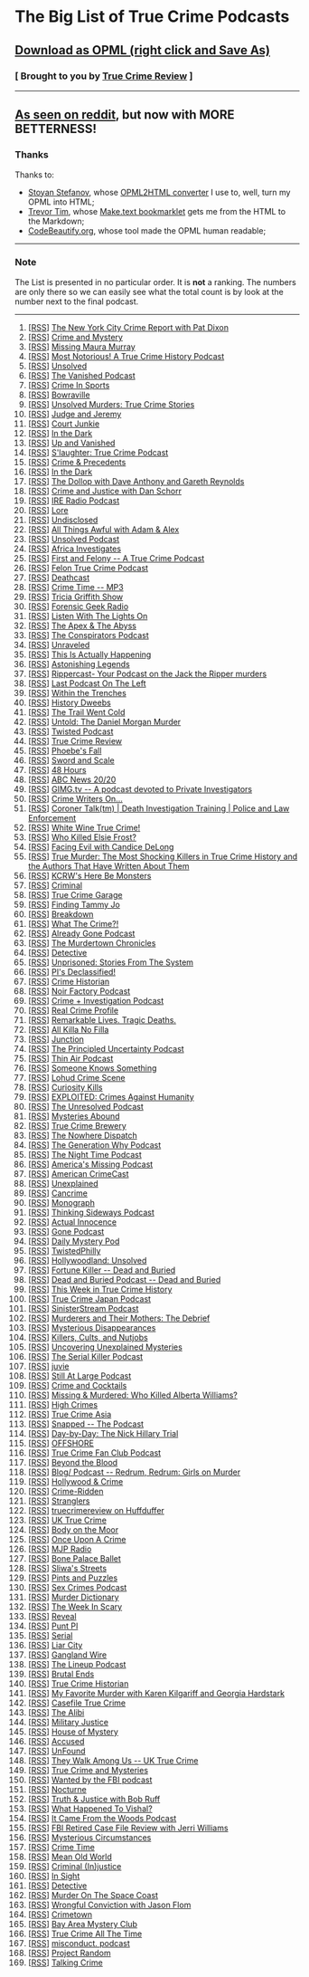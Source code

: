 # The Big List of True Crime Podcasts

## [Download as OPML (right click and Save As)](https://raw.githubusercontent.com/truecrimereview/truecrimepodcasts/master/true_crime_podcasts.opml)

### [ Brought to you by [True Crime Review](http://truecrimereview.net/subscribe) ]

---

## [As seen on reddit](https://www.reddit.com/r/podcasts/comments/53v2hp/the_big_list_of_true_crime_podcasts/), but now with MORE BETTERNESS!

### Thanks

Thanks to:

- [Stoyan Stefanov](http://www.phpied.com/bio/), whose [OPML2HTML converter](http://www.phpied.com/files/opml2html/opml2html.html) I use to, well,
turn my OPML into HTML;
- [Trevor Tim](http://trevorjim.com/), whose [Make.text 
bookmarklet](http://trevorjim.com/projects/make.text/) gets me from the HTML to the Markdown;
- [CodeBeautify.org](http://codebeautify.org/opmlviewer), whose tool made the OPML human readable;

---

### Note

The List is presented in no particular order. It is **not** a ranking. The numbers are only there so we can easily see what the total count is by look at the number next to the final podcast.

---

1.  \[[RSS][3]\] [The New York City Crime Report with Pat Dixon][4]
1.  \[[RSS][5]\] [Crime and Mystery][6]
1.  \[[RSS][7]\] [Missing Maura Murray][8]
1.  \[[RSS][9]\] [Most Notorious! A True Crime History Podcast][10]
1.  \[[RSS][11]\] [Unsolved][12]
1.  \[[RSS][13]\] [The Vanished Podcast][14]
1.  \[[RSS][15]\] [Crime In Sports][16]
1.  \[[RSS][17]\] [Bowraville][18]
1.  \[[RSS][19]\] [Unsolved Murders: True Crime Stories][20]
1.  \[[RSS][21]\] [Judge and Jeremy][22]
1.  \[[RSS][23]\] [Court Junkie][24]
1.  \[[RSS][25]\] [In the Dark][26]
1.  \[[RSS][27]\] [Up and Vanished][28]
1.  \[[RSS][29]\] [S'laughter: True Crime Podcast][30]
1.  \[[RSS][31]\] [Crime & Precedents][32]
1.  \[[RSS][33]\] [In the Dark][26]
1.  \[[RSS][34]\] [The Dollop with Dave Anthony and Gareth Reynolds][35]
1.  \[[RSS][36]\] [Crime and Justice with Dan Schorr][37]
1.  \[[RSS][38]\] [IRE Radio Podcast][39]
1.  \[[RSS][40]\] [Lore][41]
1.  \[[RSS][42]\] [Undisclosed][43]
1.  \[[RSS][44]\] [All Things Awful with Adam & Alex][45]
1.  \[[RSS][46]\] [Unsolved Podcast][47]
1.  \[[RSS][48]\] [Africa Investigates][49]
1.  \[[RSS][50]\] [First and Felony -- A True Crime Podcast][51]
1.  \[[RSS][52]\] [Felon True Crime Podcast][53]
1.  \[[RSS][54]\] [Deathcast][55]
1.  \[[RSS][56]\] [Crime Time -- MP3][57]
1.  \[[RSS][58]\] [Tricia Griffith Show][59]
1.  \[[RSS][60]\] [Forensic Geek Radio][61]
1.  \[[RSS][62]\] [Listen With The Lights On][63]
1.  \[[RSS][64]\] [The Apex & The Abyss][65]
1.  \[[RSS][66]\] [The Conspirators Podcast][67]
1.  \[[RSS][68]\] [Unraveled][69]
1.  \[[RSS][70]\] [This Is Actually Happening][71]
1.  \[[RSS][72]\] [Astonishing Legends][73]
1.  \[[RSS][74]\] [Rippercast- Your Podcast on the Jack the Ripper murders][75]
1.  \[[RSS][76]\] [Last Podcast On The Left][77]
1.  \[[RSS][78]\] [Within the Trenches][79]
1.  \[[RSS][80]\] [History Dweebs][81]
1.  \[[RSS][82]\] [The Trail Went Cold][83]
1.  \[[RSS][84]\] [Untold: The Daniel Morgan Murder][85]
1.  \[[RSS][86]\] [Twisted Podcast][87]
1.  \[[RSS][88]\] [True Crime Review][2]
1.  \[[RSS][89]\] [Phoebe's Fall][90]
1.  \[[RSS][91]\] [Sword and Scale][92]
1.  \[[RSS][93]\] [48 Hours][94]
1.  \[[RSS][95]\] [ABC News 20/20][96]
1.  \[[RSS][97]\] [GIMG.tv -- A podcast devoted to Private Investigators][98]
1.  \[[RSS][99]\] [Crime Writers On...][100]
1.  \[[RSS][101]\] [Coroner Talk(tm) | Death Investigation Training | Police and Law Enforcement][102]
1.  \[[RSS][103]\] [White Wine True Crime!][104]
1.  \[[RSS][105]\] [Who Killed Elsie Frost?][106]
1.  \[[RSS][107]\] [Facing Evil with Candice DeLong][108]
1.  \[[RSS][109]\] [True Murder: The Most Shocking Killers in True Crime History and the Authors That Have Written About Them][110]
1.  \[[RSS][111]\] [KCRW's Here Be Monsters][112]
1.  \[[RSS][113]\] [Criminal][114]
1.  \[[RSS][115]\] [True Crime Garage][116]
1.  \[[RSS][117]\] [Finding Tammy Jo][118]
1.  \[[RSS][119]\] [Breakdown][120]
1.  \[[RSS][121]\] [What The Crime?!][122]
1.  \[[RSS][123]\] [Already Gone Podcast][124]
1.  \[[RSS][125]\] [The Murdertown Chronicles][126]
1.  \[[RSS][127]\] [Detective][108]
1.  \[[RSS][128]\] [Unprisoned: Stories From The System][129]
1.  \[[RSS][130]\] [PI's Declassified!][131]
1.  \[[RSS][132]\] [Crime Historian][133]
1.  \[[RSS][134]\] [Noir Factory Podcast][135]
1.  \[[RSS][136]\] [Crime + Investigation Podcast][137]
1.  \[[RSS][138]\] [Real Crime Profile][139]
1.  \[[RSS][140]\] [Remarkable Lives. Tragic Deaths.][20]
1.  \[[RSS][141]\] [All Killa No Filla][142]
1.  \[[RSS][143]\] [Junction][144]
1.  \[[RSS][145]\] [The Principled Uncertainty Podcast][146]
1.  \[[RSS][147]\] [Thin Air Podcast][148]
1.  \[[RSS][149]\] [Someone Knows Something][150]
1.  \[[RSS][151]\] [Lohud Crime Scene][152]
1.  \[[RSS][153]\] [Curiosity Kills][154]
1.  \[[RSS][155]\] [EXPLOITED: Crimes Against Humanity][156]
1.  \[[RSS][157]\] [The Unresolved Podcast][158]
1.  \[[RSS][159]\] [Mysteries Abound][160]
1.  \[[RSS][161]\] [True Crime Brewery][162]
1.  \[[RSS][163]\] [The Nowhere Dispatch][164]
1.  \[[RSS][165]\] [The Generation Why Podcast][166]
1.  \[[RSS][167]\] [The Night Time Podcast][168]
1.  \[[RSS][169]\] [America's Missing Podcast][170]
1.  \[[RSS][171]\] [American CrimeCast][172]
1.  \[[RSS][173]\] [Unexplained][174]
1.  \[[RSS][175]\] [Cancrime][176]
1.  \[[RSS][177]\] [Monograph][178]
1.  \[[RSS][179]\] [Thinking Sideways Podcast][180]
1.  \[[RSS][181]\] [Actual Innocence][182]
1.  \[[RSS][183]\] [Gone Podcast][184]
1.  \[[RSS][185]\] [Daily Mystery Pod][186]
1.  \[[RSS][187]\] [TwistedPhilly][188]
1.  \[[RSS][189]\] [Hollywoodland: Unsolved][190]
1.  \[[RSS][191]\] [Fortune Killer -- Dead and Buried][192]
1.  \[[RSS][193]\] [Dead and Buried Podcast -- Dead and Buried][194]
1.  \[[RSS][195]\] [This Week in True Crime History][196]
1.  \[[RSS][197]\] [True Crime Japan Podcast][198]
1.  \[[RSS][199]\] [SinisterStream Podcast][200]
1.  \[[RSS][201]\] [Murderers and Their Mothers: The Debrief][202]
1.  \[[RSS][203]\] [Mysterious Disappearances][204]
1.  \[[RSS][205]\] [Killers, Cults, and Nutjobs][206]
1.  \[[RSS][207]\] [Uncovering Unexplained Mysteries][208]
1.  \[[RSS][209]\] [The Serial Killer Podcast][210]
1.  \[[RSS][211]\] [juvie][212]
1.  \[[RSS][213]\] [Still At Large Podcast][214]
1.  \[[RSS][215]\] [Crime and Cocktails][216]
1.  \[[RSS][217]\] [Missing & Murdered: Who Killed Alberta Williams?][150]
1.  \[[RSS][218]\] [High Crimes][219]
1.  \[[RSS][220]\] [True Crime Asia][221]
1.  \[[RSS][222]\] [Snapped -- The Podcast][223]
1.  \[[RSS][224]\] [Day-by-Day: The Nick Hillary Trial][225]
1.  \[[RSS][226]\] [OFFSHORE][227]
1.  \[[RSS][228]\] [True Crime Fan Club Podcast][229]
1.  \[[RSS][230]\] [Beyond the Blood][231]
1.  \[[RSS][232]\] [Blog/ Podcast -- Redrum, Redrum: Girls on Murder][233]
1.  \[[RSS][234]\] [Hollywood & Crime][235]
1.  \[[RSS][236]\] [Crime-Ridden][237]
1.  \[[RSS][238]\] [Stranglers][239]
1.  \[[RSS][240]\] [truecrimereview on Huffduffer][241]
1.  \[[RSS][244]\] [UK True Crime][245]
1.  \[[RSS][246]\] [Body on the Moor][247]
1.  \[[RSS][248]\] [Once Upon A Crime][249]
1.  \[[RSS][250]\] [MJP Radio][251]
1.  \[[RSS][252]\] [Bone Palace Ballet][253]
1.  \[[RSS][254]\] [Sliwa's Streets][255]
1.  \[[RSS][256]\] [Pints and Puzzles][257]
1.  \[[RSS][258]\] [Sex Crimes Podcast][259]
1.  \[[RSS][260]\] [Murder Dictionary][261]
1.  \[[RSS][262]\] [The Week In Scary][263]
1.  \[[RSS][264]\] [Reveal][265]
1.  \[[RSS][266]\] [Punt PI][267]
1.  \[[RSS][268]\] [Serial][269]
1.  \[[RSS][270]\] [Liar City][271]
1.  \[[RSS][272]\] [Gangland Wire][273]
1.  \[[RSS][274]\] [The Lineup Podcast][275]
1.  \[[RSS][276]\] [Brutal Ends][277]
1.  \[[RSS][278]\] [True Crime Historian][279]
1.  \[[RSS][280]\] [My Favorite Murder with Karen Kilgariff and Georgia Hardstark][281]
1.  \[[RSS][282]\] [Casefile True Crime][283]
1.  \[[RSS][284]\] [The Alibi][285]
1.  \[[RSS][286]\] [Military Justice][287]
1.  \[[RSS][288]\] [House of Mystery][289]
1.  \[[RSS][290]\] [Accused][291]
1.  \[[RSS][292]\] [UnFound][293]
1.  \[[RSS][294]\] [They Walk Among Us -- UK True Crime][295]
1.  \[[RSS][296]\] [True Crime and Mysteries][297]
1.  \[[RSS][298]\] [Wanted by the FBI podcast][299]
1.  \[[RSS][300]\] [Nocturne][301]
1.  \[[RSS][302]\] [Truth & Justice with Bob Ruff][303]
1.  \[[RSS][304]\] [What Happened To Vishal?][305]
1.  \[[RSS][306]\] [It Came From the Woods Podcast][307]
1.  \[[RSS][308]\] [FBI Retired Case File Review with Jerri Williams][309]
1.  \[[RSS][310]\] [Mysterious Circumstances][311]
1.  \[[RSS][312]\] [Crime Time][313]
1.  \[[RSS][314]\] [Mean Old World][315]
1.  \[[RSS][316]\] [Criminal (In)justice][317]
1.  \[[RSS][318]\] [In Sight][319]
1.  \[[RSS][320]\] [Detective][108]
1.  \[[RSS][321]\] [Murder On The Space Coast][322]
1.  \[[RSS][323]\] [Wrongful Conviction with Jason Flom][324]
1.  \[[RSS][325]\] [Crimetown][326]
1.  \[[RSS][327]\] [Bay Area Mystery Club][328]
1.  \[[RSS][329]\] [True Crime All The Time][330]
1.  \[[RSS][331]\] [misconduct. podcast][332]
1.  \[[RSS][333]\] [Project Random][334]
1.  \[[RSS][335]\] [Talking Crime][336]
    
    



[0]: file:///C:/Users/jross/Downloads/Untitled%20Document.md.html
[1]: http://feeds.feedburner.com/TheLastPodcastOnTheLeft
[2]: http://soundcloud.com/lastpodcastontheleft
[3]: http://feeds.podtrac.com/BsmnaLUsrvIG
[4]: https://art19.com/shows/sword-and-scale
[5]: http://feeds.feedburner.com/crimewritersonserial
[6]: https://art19.com/shows/crime-writers-on
[7]: http://whitewinetruecrime.com/feed/podcast/
[8]: http://whitewinetruecrime.com/
[9]: http://www.bbc.co.uk/programmes/p02vn2mt/episodes/downloads.rss
[10]: http://www.bbc.co.uk/programmes/p02vn2mt
[11]: http://feeds.feedburner.com/WhatTheCrime
[12]: http://www.crimefeed.com/
[13]: http://rss.art19.com/real-crime-profile
[14]: https://art19.com/shows/real-crime-profile
[15]: http://feeds.soundcloud.com/users/soundcloud:users:242596778/sounds.rss
[16]: http://www.parcast.com/
[17]: http://feeds.soundcloud.com/users/soundcloud:users:247644481/sounds.rss
[18]: http://oxygen.com/snapped
[19]: http://www.northcountrypublicradio.org/hillarytrialRSSPodcast.php
[20]: http://www.northcountrypublicradio.org/
[21]: http://feeds.civilbeat.org/civilbeatoffshore
[22]: http://offshorepodcast.com/
[23]: https://truecrimefanclub.com/feed/podcast/
[24]: https://truecrimefanclub.com/
[25]: http://beyondblood.podbean.com/feed/
[26]: http://beyondblood.podbean.com/
[27]: http://www.casebook.org/podcast/rss.xml
[28]: http://www.casebook.org/podcast
[29]: http://feeds.feedburner.com/Gimgnetwork
[30]: http://gimg.tv/
[31]: http://coronertalk.com/feed/podcast
[32]: http://coronertalk.com/
[33]: http://feeds.feedburner.com/BreakdownPodcast
[34]: http://ajcbreakdown.com/
[35]: http://netstorage.discovery.com/id/podcasts/2015/DetectivePodcast.xml
[36]: http://www.investigationdiscovery.com/
[37]: http://thedollop.libsyn.com/rss
[38]: https://www.facebook.com/thedollop
[39]: http://crimeandinvestigation.podbean.com/feed/
[40]: http://crimeandinvestigation.podbean.com/
[41]: http://thisweekintruecrime.libsyn.com/rss
[42]: http://www.facebook.com/groups/thisweekintruecrime
[43]: http://feeds.soundcloud.com/users/soundcloud:users:221945739/sounds.rss
[44]: http://www.southerndojo.com/truecrimejapan
[45]: http://feeds.feedburner.com/ire-nicar
[46]: http://www.ire.org/
[47]: http://lorepodcast.libsyn.com/rss
[48]: http://www.lorepodcast.com/
[49]: https://www.fbi.gov/news/podcasts/wanted/archive/itunes.xml
[50]: https://www.fbi.gov/feeds/wanted-by-the-fbi-podcast
[51]: https://audioboom.com/channels/3709182.rss
[52]: https://audioboom.com/channel/undisclosed
[53]: http://www.nocturnepodcast.org/feed/podcast/
[54]: http://www.nocturnepodcast.org/
[55]: https://audioboom.com/channels/4384694.rss
[56]: https://audioboom.com/channel/the-serial-dynasty
[57]: http://lbc.audioagain.com/podcast.php?channel=vishal
[58]: http://www.lbc.co.uk/vishal
[59]: http://jerriwilliams.com/feed/podcast/
[60]: http://jerriwilliams.com/
[61]: http://thelip.tv/feed/httpthelip-tvcrime-timeaudio2/
[62]: http://thelip.tv/show/crime-time/
[63]: http://www.spreaker.com/user/7039907/episodes/feed
[64]: http://www.spreaker.com/user/triciag
[65]: http://www.buzzsprout.com/60143.rss
[66]: http://mysteriouscircumstances.buzzsprout.com/
[67]: http://forensicgeekradio.libsyn.com/rss
[68]: http://www.forensicgeek.science/
[69]: http://feeds.podtrac.com/n9rCoi_mvT2f
[70]: http://wamcpodcasts.org/
[71]: http://www.blogtalkradio.com/crimetimeradio/podcast
[72]: http://www.blogtalkradio.com/crimetimeradio
[73]: https://audioboom.com/channels/4746893.rss
[74]: https://audioboom.com/channel/apexandabyss
[75]: http://allthingsawful.libsyn.com/rss
[76]: http://allthingsawful.libsyn.com/podcast
[77]: http://www.blogtalkradio.com/kimnkjel/podcast
[78]: http://www.blogtalkradio.com/kimnkjel
[79]: http://www.theconspiratorspodcast.com/feed/podcast/
[80]: http://www.theconspiratorspodcast.com/
[81]: http://www.meanoldworld.com/meanoldworldeps?format=RSS
[82]: http://www.meanoldworld.com/meanoldworldeps/
[83]: http://unsolvedpodcast.libsyn.com/rss
[84]: http://www.unsolvedpodcast.com/
[85]: http://feeds.misfitrad.io/happening
[86]: http://misfitrad.io/happening
[87]: http://www.unraveledpod.com/feed/podcast/
[88]: http://www.unraveledpod.com/
[89]: http://www.spreaker.com/user/9260385/episodes/feed
[90]: https://www.spreaker.com/user/talkingcrime
[91]: http://iono.fm/rss/chan/2553
[92]: http://iono.fm/channel/2553
[93]: https://audioboom.com/channels/4842113.rss
[94]: https://audioboom.com/channel/missing-maura-murray
[95]: http://feeds.feedburner.com/ffpod/seGU
[96]: https://ffpod.net/
[97]: https://audioboom.com/channels/4322549.rss
[98]: https://audioboom.com/channel/astonishing-legends
[99]: http://www.thejabberlog.com/category/within-the-trenches/feed/
[100]: http://www.thejabberlog.com/category/within-the-trenches/
[101]: https://audioboom.com/channels/4749136.rss
[102]: https://audioboom.com/channel/most-notorious
[103]: https://audioboom.com/channels/4655198.rss
[104]: https://audioboom.com/channel/unsolved
[105]: https://api.radio.com/v2/podcast/rss/1222?format=MP3_128K
[106]: http://radio.com/audio
[107]: http://thevanishedpodcast.libsyn.com/rss
[108]: http://thevanishedpodcast.com/
[109]: https://audioboom.com/channels/4662186.rss
[110]: https://audioboom.com/channel/crime-in-sports
[111]: http://timtscott.libsyn.com/rss
[112]: http://timtscott.libsyn.com/podcast
[113]: http://abcnews.go.com/xmldata/xmlpodcast?id=30146791
[114]: http://www.abcnewspodcasts.com/
[115]: https://www.whooshkaa.com/rss/podcast/id/1117
[116]: https://www.whooshkaa.com/shows/bowraville
[117]: https://audioboom.com/channels/4835137.rss
[118]: https://audioboom.com/channel/felontruecrime
[119]: http://feeds.soundcloud.com/users/soundcloud:users:224506341/sounds.rss
[120]: http://feeds.feedburner.com/deathcastpodcast
[121]: https://audioboom.com/channel/deathcast
[122]: http://feeds.revealradio.org/revealpodcast
[123]: http://www.revealnews.org/
[124]: http://www.bbc.co.uk/programmes/b00krfns/episodes/downloads.rss
[125]: http://www.bbc.co.uk/programmes/b00krfns
[126]: http://truecrimegarage.podbean.com/feed/
[127]: http://truecrimegarage.podbean.com/
[128]: http://feeds.soundcloud.com/users/soundcloud:users:217526025/sounds.rss
[129]: http://www.findingtammyjo.com/
[130]: http://trailwentcold.com/feed/podcast/
[131]: http://trailwentcold.com/
[132]: http://feeds.serialpodcast.org/serialpodcast
[133]: https://serialpodcast.org/
[134]: http://liarcity.libsyn.com/rss
[135]: http://www.liarcity.com/
[136]: http://ganglandwire.com/feed/podcast/
[137]: http://ganglandwire.com/
[138]: http://alreadygonepodcast.libsyn.com/rss
[139]: https://audioboom.com/channel/already-gone-podcast
[140]: http://www.the-line-up.com/feed/podcast/
[141]: http://www.the-line-up.com/
[142]: http://feeds.soundcloud.com/users/soundcloud:users:190761422/sounds.rss
[143]: http://www.brutalends.com/
[144]: https://audioboom.com/channels/4639802.rss
[145]: https://audioboom.com/channel/true-crime-historian
[146]: http://rss.acast.com/untoldmurder
[147]: http://www.untoldmurder.com/
[148]: http://feeds.feedburner.com/murdertown
[149]: http://remaking.murdertown.us/
[150]: http://twistedpodcast.libsyn.com/rss
[151]: http://twistedpodcast.com/
[152]: http://feeds.soundcloud.com/users/soundcloud:users:252018984/sounds.rss
[153]: http://crimehistorian.com/
[154]: http://www.blogtalkradio.com/dan-zupansky1/podcast
[155]: http://www.blogtalkradio.com/dan-zupansky1
[156]: http://feeds.feedburner.com/herebemonsterspodcast/
[157]: http://www.kcrw.com/news-culture/shows/here-be-monsters
[158]: http://feeds.feedburner.com/CriminalShow
[159]: http://thisiscriminal.com/
[160]: http://www.redrumredrumgirlsonmurder.com/blog-pocast/?format=rss
[161]: http://www.redrumredrumgirlsonmurder.com/blog-pocast/
[162]: http://feeds.soundcloud.com/users/soundcloud:users:251708402/sounds.rss
[163]: https://www.voiceamerica.com/rss/itunes/1748
[164]: https://www.voiceamerica.com/show/1748/pis-declassified
[165]: http://allkillanofilla.podomatic.com/rss2.xml
[166]: http://allkillanofilla.podomatic.com/
[167]: http://rss.art19.com/my-favorite-murder-with-karen-kilgariff-and-georgia-hardstark
[168]: http://www.feralaudio.com/show/my-favorite-murder/
[169]: http://feeds.soundcloud.com/users/soundcloud:users:195872493/sounds.rss
[170]: http://www.thinairpodcast.com/
[171]: http://www.cbc.ca/podcasting/includes/sks.xml
[172]: http://www.cbc.ca/podcasting
[173]: http://feeds.soundcloud.com/users/soundcloud:users:210839865/sounds.rss
[174]: http://soundcloud.com/lohud-crime-scene
[175]: http://curiositykillspodcast.com/category/true-crime/feed/
[176]: https://curiositykillspodcast.com/
[177]: http://www.voiceamerica.com/rss/itunes/2560
[178]: https://www.voiceamerica.com/show/2560/exploited-crimes-against-humanity
[179]: http://feeds.soundcloud.com/users/soundcloud:users:179182212/sounds.rss
[180]: http://theunresolvedpodcast.com/
[181]: http://tiegrabber.com/index.php/feed/podcast/
[182]: http://www.tiegrabber.com/truecrimebrewery/
[183]: http://casefile.libsyn.com/rss
[184]: http://www.casefilepodcast.com/
[185]: https://www.whooshkaa.com/rss/podcast/id/1250
[186]: http://www.theage.com.au/interactive/2016/phoebesfall/
[187]: http://feeds.soundcloud.com/users/soundcloud:users:215204471/sounds.rss
[188]: http://nowhere-dispatch.com/
[189]: http://americasmissingpodcast.libsyn.com/rss
[190]: http://americasmissingpodcast.libsyn.com/podcast
[191]: https://audioboom.com/channels/4832195.rss
[192]: https://audioboom.com/channel/american-crimecast
[193]: http://www.bbc.co.uk/programmes/p03wy14r/episodes/downloads.rss
[194]: http://www.bbc.co.uk/programmes/p03wy14r
[195]: http://feeds.soundcloud.com/users/soundcloud:users:225547925/sounds.rss
[196]: http://www.sinisterstream.com/
[197]: http://rss.acast.com/murderersandtheirmothers
[198]: http://www.cbsreality.co.uk/
[199]: http://feeds.feedburner.com/MysteriousDisappearances
[200]: http://lancasterpodcaststudio.com/
[201]: http://www.podcastgarden.com/podcast/podcast-rss.php?id=9371
[202]: http://www.podcastgarden.com/podcast/killers
[203]: http://feeds.soundcloud.com/users/soundcloud:users:233937588/sounds.rss
[204]: http://soundcloud.com/josh-cannon-361965896
[205]: http://theserialkillerpodcast.libsyn.com/rss
[206]: http://theserialkillerpodcast.libsyn.com/podcast
[207]: http://juviepodcast.com/feed/podcast/
[208]: http://juviepodcast.com/
[209]: http://feeds.soundcloud.com/users/soundcloud:users:220858927/sounds.rss
[210]: http://soundcloud.com/still-at-large-podcast
[211]: http://crimeandcocktails.com/feed/podcast/crime-and-cocktails
[212]: http://crimeandcocktails.com/
[213]: http://unresolvedmysteries.podbean.com/feed/
[214]: http://dailymysteriespod.podbean.com/
[215]: http://twistedphilly.com/feed/podcast/
[216]: http://twistedphilly.com/
[217]: http://feeds.soundcloud.com/users/soundcloud:users:255148939/sounds.rss
[218]: http://www.hollywoodlandpod.com/
[219]: http://www.deadandburiedpodcast.com/fortune-killer?format=rss
[220]: http://www.deadandburiedpodcast.com/fortune-killer/
[221]: http://www.crime-ridden.com/feed/podcast/crime-ridden
[222]: http://www.crime-ridden.com/
[223]: http://rss.earwolf.com/stranglers
[224]: https://art19.com/shows/stranglers
[225]: http://judgeandjeremy.libsyn.com/rss
[226]: http://www.judgeandjeremy.com/
[227]: http://courtjunkie.libsyn.com/rss
[228]: http://courtjunkie.com/
[229]: http://feeds.publicradio.org/public_feeds/in-the-dark/itunes/rss
[3]: http://nyccrimereport.libsyn.com/rss
[4]: http://nyccrimereport.libsyn.com/webpage
[5]: http://www.blogtalkradio.com/kimnkjel/podcast
[6]: http://www.blogtalkradio.com/kimnkjel
[7]: https://audioboom.com/channels/4842113.rss
[8]: https://audioboom.com/channel/missing-maura-murray
[9]: https://audioboom.com/channels/4749136.rss
[10]: https://audioboom.com/channel/most-notorious
[11]: https://audioboom.com/channels/4655198.rss
[12]: https://audioboom.com/channel/unsolved
[13]: http://thevanishedpodcast.libsyn.com/rss
[14]: http://thevanishedpodcast.com/
[15]: https://audioboom.com/channels/4662186.rss
[16]: https://audioboom.com/channel/crime-in-sports
[17]: https://www.whooshkaa.com/rss/podcast/id/1117
[18]: https://www.whooshkaa.com/shows/bowraville
[19]: http://feeds.soundcloud.com/users/soundcloud:users:224506341/sounds.rss
[20]: http://www.parcast.com/
[21]: http://judgeandjeremy.libsyn.com/rss
[22]: http://www.judgeandjeremy.com/
[23]: http://courtjunkie.libsyn.com/rss
[24]: http://courtjunkie.com/
[25]: http://feeds.publicradio.org/public_feeds/in-the-dark/itunes/rss
[26]: http://www.apmreports.org/in-the-dark
[27]: https://audioboom.com/channels/4811953.rss
[28]: https://audioboom.com/channel/up-and-vanished
[29]: http://feeds.soundcloud.com/users/soundcloud:users:264650643/sounds.rss
[30]: http://soundcloud.com/slaughterthepodcast
[31]: http://crimeandprecedents.libsyn.com/rss
[32]: http://crimeandprecedents.libsyn.com/podcast
[33]: https://feeds.publicradio.org/public_feeds/in-the-dark/itunes/rss
[34]: http://thedollop.libsyn.com/rss
[35]: https://www.facebook.com/thedollop
[36]: http://danschorr.hipcast.com/rss/crime_and_justice_with_dan_schorr.xml
[37]: http://danschorr.hipcast.com/podcast/Hn8dJb
[38]: http://feeds.feedburner.com/ire-nicar
[39]: http://www.ire.org/
[40]: http://lorepodcast.libsyn.com/rss
[41]: http://www.lorepodcast.com/
[42]: https://audioboom.com/channels/3709182.rss
[43]: https://audioboom.com/channel/undisclosed
[44]: http://allthingsawful.libsyn.com/rss
[45]: http://allthingsawful.libsyn.com/podcast
[46]: http://unsolvedpodcast.libsyn.com/rss
[47]: http://www.unsolvedpodcast.com/
[48]: http://iono.fm/rss/chan/2553
[49]: http://iono.fm/channel/2553
[50]: http://feeds.feedburner.com/ffpod/seGU
[51]: https://ffpod.net/
[52]: https://audioboom.com/channels/4835137.rss
[53]: https://audioboom.com/channel/felontruecrime
[54]: http://feeds.feedburner.com/deathcastpodcast
[55]: https://audioboom.com/channel/deathcast
[56]: http://thelip.tv/feed/httpthelip-tvcrime-timeaudio2/
[57]: http://thelip.tv/show/crime-time/
[58]: http://www.spreaker.com/user/7039907/episodes/feed
[59]: http://www.spreaker.com/user/triciag
[60]: http://forensicgeekradio.libsyn.com/rss
[61]: http://www.forensicgeek.science/
[62]: http://feeds.podtrac.com/n9rCoi_mvT2f
[63]: https://wamcpodcasts.org/
[64]: https://audioboom.com/channels/4746893.rss
[65]: https://audioboom.com/channel/apexandabyss
[66]: http://www.theconspiratorspodcast.com/feed/podcast/
[67]: http://www.theconspiratorspodcast.com/
[68]: http://www.unraveledpod.com/feed/podcast/
[69]: http://www.unraveledpod.com/
[70]: http://feeds.misfitrad.io/happening
[71]: http://misfitrad.io/happening
[72]: https://audioboom.com/channels/4322549.rss
[73]: https://audioboom.com/channel/astonishing-legends
[74]: http://www.casebook.org/podcast/rss.xml
[75]: http://www.casebook.org/podcast
[76]: http://feeds.feedburner.com/TheLastPodcastOnTheLeft
[77]: http://soundcloud.com/lastpodcastontheleft
[78]: http://www.thejabberlog.com/category/within-the-trenches/feed/
[79]: http://www.thejabberlog.com/category/within-the-trenches/
[80]: http://timtscott.libsyn.com/rss
[81]: http://timtscott.libsyn.com/podcast
[82]: http://trailwentcold.com/feed/podcast/
[83]: http://trailwentcold.com/
[84]: http://rss.acast.com/untoldmurder
[85]: http://www.untoldmurder.com/
[86]: http://twistedpodcast.libsyn.com/rss
[87]: http://twistedpodcast.com/
[88]: http://feeds.podtrac.com/IhG4GFjGedci
[89]: https://www.whooshkaa.com/rss/podcast/id/1250
[90]: http://www.theage.com.au/interactive/2016/phoebesfall/
[91]: http://feeds.podtrac.com/BsmnaLUsrvIG
[92]: https://art19.com/shows/sword-and-scale
[93]: https://api.radio.com/v2/podcast/rss/1222?format=MP3_128K
[94]: http://radio.com/audio
[95]: http://abcnews.go.com/xmldata/xmlpodcast?id=30146791
[96]: http://www.abcnewspodcasts.com/
[97]: http://feeds.feedburner.com/Gimgnetwork
[98]: http://gimg.tv/
[99]: https://rss.art19.com/crime-writers-on
[100]: https://art19.com/shows/crime-writers-on
[101]: http://coronertalk.com/feed/podcast
[102]: http://coronertalk.com/
[103]: http://whitewinetruecrime.com/feed/podcast/
[104]: http://whitewinetruecrime.com/
[105]: http://www.bbc.co.uk/programmes/p02vn2mt/episodes/downloads.rss
[106]: http://www.bbc.co.uk/programmes/p02vn2mt
[107]: http://netstorage.discovery.com/id/podcasts/2015/FacingEvilRSS.xml
[108]: http://www.investigationdiscovery.com/
[109]: http://www.blogtalkradio.com/dan-zupansky1/podcast
[110]: http://www.blogtalkradio.com/dan-zupansky1
[111]: http://feeds.feedburner.com/herebemonsterspodcast/
[112]: http://www.kcrw.com/news-culture/shows/here-be-monsters
[113]: http://feeds.feedburner.com/CriminalShow
[114]: http://thisiscriminal.com/
[115]: http://truecrimegarage.podbean.com/feed/
[116]: http://truecrimegarage.podbean.com/
[117]: http://feeds.soundcloud.com/users/soundcloud:users:217526025/sounds.rss
[118]: http://www.findingtammyjo.com/
[119]: http://feeds.feedburner.com/BreakdownPodcast
[120]: http://ajcbreakdown.com/
[121]: http://feeds.feedburner.com/WhatTheCrime
[122]: http://www.crimefeed.com/
[123]: http://alreadygonepodcast.libsyn.com/rss
[124]: https://audioboom.com/channel/already-gone-podcast
[125]: http://feeds.feedburner.com/murdertown
[126]: http://remaking.murdertown.us/
[127]: http://netstorage.discovery.com/id/podcasts/2015/DetectivePodcast.xml
[128]: http://wwno.org/podcasts/90348/rss.xml
[129]: http://wwno.org/
[130]: https://www.voiceamerica.com/rss/itunes/1748
[131]: https://www.voiceamerica.com/show/1748/pis-declassified
[132]: http://feeds.soundcloud.com/users/soundcloud:users:252018984/sounds.rss
[133]: http://crimehistorian.com/
[134]: http://noirfactory.libsyn.com/rss
[135]: http://noirfactory.libsyn.com/podcast
[136]: http://crimeandinvestigation.podbean.com/feed/
[137]: http://crimeandinvestigation.podbean.com/
[138]: http://rss.art19.com/real-crime-profile
[139]: https://art19.com/shows/real-crime-profile
[140]: http://feeds.soundcloud.com/users/soundcloud:users:242596778/sounds.rss
[141]: http://allkillanofilla.podomatic.com/rss2.xml
[142]: http://allkillanofilla.podomatic.com/
[143]: http://junction.libsyn.com/rss
[144]: http://junctionpodcast.com/
[145]: http://principleduncertainty.libsyn.com/rss
[146]: http://principleduncertainty.libsyn.com/
[147]: http://feeds.soundcloud.com/users/soundcloud:users:195872493/sounds.rss
[148]: http://www.thinairpodcast.com/
[149]: http://www.cbc.ca/podcasting/includes/sks.xml
[150]: http://www.cbc.ca/podcasting
[151]: http://feeds.soundcloud.com/users/soundcloud:users:210839865/sounds.rss
[152]: http://soundcloud.com/lohud-crime-scene
[153]: http://curiositykillspodcast.com/category/true-crime/feed/
[154]: https://curiositykillspodcast.com/
[155]: http://www.voiceamerica.com/rss/itunes/2560
[156]: https://www.voiceamerica.com/show/2560/exploited-crimes-against-humanity
[157]: http://feeds.soundcloud.com/users/soundcloud:users:179182212/sounds.rss
[158]: http://theunresolvedpodcast.com/
[159]: http://recordings.talkshoe.com/rss21864.xml
[160]: http://www.talkshoe.com/talkshoe/web/tscmd/tc/21864
[161]: http://tiegrabber.com/index.php/feed/podcast/
[162]: http://www.tiegrabber.com/truecrimebrewery/
[163]: http://feeds.soundcloud.com/users/soundcloud:users:215204471/sounds.rss
[164]: http://nowhere-dispatch.com/
[165]: http://thegenerationwhypodcast.com/feed/category/podcast
[166]: http://thegenerationwhypodcast.com/
[167]: https://audioboom.com/channels/4748686.rss
[168]: https://audioboom.com/channel/the-night-time-podcast
[169]: http://americasmissingpodcast.libsyn.com/rss
[170]: http://americasmissingpodcast.libsyn.com/podcast
[171]: https://audioboom.com/channels/4832195.rss
[172]: https://audioboom.com/channel/american-crimecast
[173]: http://rss.acast.com/unexplained
[174]: http://www.unexplainedpodcast.com/
[175]: http://www.cancrime.com/feed/podcast/
[176]: http://www.cancrime.com/
[177]: http://feeds.soundcloud.com/users/soundcloud:users:186639626/sounds.rss
[178]: http://taaron.xyz/
[179]: http://thinkingsidewayspodcast.libsyn.com/rss
[180]: http://thinkingsidewayspodcast.com/
[181]: https://audioboom.com/channels/4728027.rss
[182]: https://audioboom.com/channel/actualinnocence
[183]: http://feeds.soundcloud.com/users/soundcloud:users:222318651/sounds.rss
[184]: http://soundcloud.com/justin-armstrong-233778459
[185]: http://unresolvedmysteries.podbean.com/feed/
[186]: http://dailymysteriespod.podbean.com/
[187]: http://twistedphilly.com/feed/podcast/
[188]: http://twistedphilly.com/
[189]: http://feeds.soundcloud.com/users/soundcloud:users:255148939/sounds.rss
[190]: http://www.hollywoodlandpod.com/
[191]: http://www.deadandburiedpodcast.com/fortune-killer?format=rss
[192]: http://www.deadandburiedpodcast.com/fortune-killer/
[193]: http://www.deadandburiedpodcast.com/dead-and-buried-podcast?format=rss
[194]: http://www.deadandburiedpodcast.com/dead-and-buried-podcast/
[195]: http://thisweekintruecrime.libsyn.com/rss
[196]: http://www.facebook.com/groups/thisweekintruecrime
[197]: http://feeds.soundcloud.com/users/soundcloud:users:221945739/sounds.rss
[198]: http://www.southerndojo.com/truecrimejapan
[199]: http://feeds.soundcloud.com/users/soundcloud:users:225547925/sounds.rss
[200]: http://www.sinisterstream.com/
[201]: http://rss.acast.com/murderersandtheirmothers
[202]: http://www.cbsreality.co.uk/
[203]: http://feeds.feedburner.com/MysteriousDisappearances
[204]: http://lancasterpodcaststudio.com/
[205]: http://www.podcastgarden.com/podcast/podcast-rss.php?id=9371
[206]: http://www.podcastgarden.com/podcast/killers
[207]: http://feeds.soundcloud.com/users/soundcloud:users:233937588/sounds.rss
[208]: http://soundcloud.com/josh-cannon-361965896
[209]: http://theserialkillerpodcast.libsyn.com/rss
[210]: http://theserialkillerpodcast.libsyn.com/podcast
[211]: http://juviepodcast.com/feed/podcast/
[212]: http://juviepodcast.com/
[213]: http://feeds.soundcloud.com/users/soundcloud:users:220858927/sounds.rss
[214]: http://soundcloud.com/still-at-large-podcast
[215]: http://crimeandcocktails.com/?feed=podcast
[216]: http://crimeandcocktails.com/
[217]: http://www.cbc.ca/podcasting/includes/missing.xml
[218]: https://calico-podcasts.squarespace.com/highcrimes?format=rss
[219]: http://www.calicopodcasts.com/highcrimes/
[220]: http://www.asianoscarbait.com/true-crime-asia?format=rss
[221]: http://www.asianoscarbait.com/true-crime-asia/
[222]: http://feeds.soundcloud.com/users/soundcloud:users:247644481/sounds.rss
[223]: http://oxygen.com/snapped
[224]: http://www.northcountrypublicradio.org/hillarytrialRSSPodcast.php
[225]: http://www.northcountrypublicradio.org/
[226]: http://feeds.civilbeat.org/civilbeatoffshore
[227]: http://offshorepodcast.com/
[228]: https://truecrimefanclub.com/feed/podcast/
[229]: https://truecrimefanclub.com/
[230]: http://beyondblood.podbean.com/feed/
[231]: http://beyondblood.podbean.com/
[232]: http://www.redrumredrumgirlsonmurder.com/blog-pocast/?format=rss
[233]: http://www.redrumredrumgirlsonmurder.com/blog-pocast/
[234]: https://rss.art19.com/hollywood-and-crime
[235]: https://art19.com/shows/hollywood-and-crime
[236]: http://www.crime-ridden.com/feed/podcast/crime-ridden
[237]: http://www.crime-ridden.com/
[238]: http://rss.earwolf.com/stranglers
[239]: https://art19.com/shows/stranglers
[240]: https://huffduffer.com/truecrimereview/rss
[241]: https://huffduffer.com/truecrimereview
[242]: http://www.madewithopinion.com/feeds/truecrimereview/rss/

[244]: https://www.blubrry.com/feeds/uktruecrimepodcast.xml
[245]: http://uktruecrime.com/
[246]: http://www.bbc.co.uk/programmes/p03wy14r/episodes/downloads.rss
[247]: http://www.bbc.co.uk/programmes/p03wy14r
[248]: http://onceuponacrime.libsyn.com/rss
[249]: http://onceuponacrime.libsyn.com/podcast
[250]: http://feeds.soundcloud.com/users/soundcloud:users:110781649/sounds.rss
[251]: http://www.medilljusticeproject.org/
[252]: http://bonepalaceballet.podbean.com/feed/
[253]: http://bonepalaceballet.podbean.com/
[254]: https://audioboom.com/channels/4808642.rss
[255]: https://audioboom.com/channel/SliwasStreeets
[256]: http://pintsandpuzzles.libsyn.com/rss
[257]: http://pintsandpuzzles.libsyn.com/podcast
[258]: http://sexcrimespodcast.libsyn.com/rss
[259]: http://www.sexcrimespodcast.com/
[260]: http://www.murderdictionary.com/feed/podcast/
[261]: http://www.murderdictionary.com/
[262]: http://feeds.soundcloud.com/users/soundcloud:users:265504115/sounds.rss
[263]: http://soundcloud.com/user-224094829
[264]: http://feeds.revealradio.org/revealpodcast
[265]: http://www.revealnews.org/
[266]: http://www.bbc.co.uk/programmes/b00krfns/episodes/downloads.rss
[267]: http://www.bbc.co.uk/programmes/b00krfns
[268]: http://feeds.serialpodcast.org/serialpodcast
[269]: https://serialpodcast.org/
[270]: http://liarcity.libsyn.com/rss
[271]: http://www.liarcity.com/
[272]: http://ganglandwire.com/feed/podcast/
[273]: http://ganglandwire.com/
[274]: http://www.the-line-up.com/feed/podcast/
[275]: http://www.the-line-up.com/
[276]: http://feeds.soundcloud.com/users/soundcloud:users:190761422/sounds.rss
[277]: http://www.brutalends.com/
[278]: https://audioboom.com/channels/4639802.rss
[279]: https://audioboom.com/channel/true-crime-historian
[280]: http://rss.art19.com/my-favorite-murder-with-karen-kilgariff-and-georgia-hardstark
[281]: http://www.feralaudio.com/show/my-favorite-murder/
[282]: http://casefile.libsyn.com/rss
[283]: http://www.casefilepodcast.com/
[284]: https://www.whooshkaa.com/rss/podcast/id/1185
[285]: https://www.whooshkaa.com/shows/the-alibi
[286]: https://audioboom.com/channels/4826442.rss
[287]: https://audioboom.com/channel/military-justice
[288]: http://houseofmysteryradio.podomatic.com/rss2.xml
[289]: http://houseofmysteryradio.podomatic.com/
[290]: http://feeds.soundcloud.com/users/soundcloud:users:234220545/sounds.rss
[291]: http://cincinnati.com/
[292]: http://unfoundpodcast.podomatic.com/rss2.xml
[293]: http://unfoundpodcast.podomatic.com/
[294]: https://audioboom.com/channels/4878185.rss
[295]: https://audioboom.com/channel/theywalkamongus
[296]: http://truecrimeandmysteries.podbean.com/feed/
[297]: http://truecrimeandmysteries.podbean.com/
[298]: https://www.fbi.gov/news/podcasts/wanted/archive/itunes.xml
[299]: https://www.fbi.gov/feeds/wanted-by-the-fbi-podcast
[300]: http://www.nocturnepodcast.org/feed/podcast/
[301]: http://www.nocturnepodcast.org/
[302]: https://audioboom.com/channels/4384694.rss
[303]: https://audioboom.com/channel/the-serial-dynasty
[304]: http://lbc.audioagain.com/podcast.php?channel=vishal
[305]: http://www.lbc.co.uk/vishal
[306]: http://feeds.feedburner.com/itcamefromthewoodspodcast
[307]: http://www.itcamefromthewoods.com/
[308]: http://jerriwilliams.com/feed/podcast/
[309]: http://jerriwilliams.com/
[310]: http://www.buzzsprout.com/60143.rss
[311]: http://mysteriouscircumstances.buzzsprout.com/
[312]: http://www.blogtalkradio.com/crimetimeradio/podcast
[313]: http://www.blogtalkradio.com/crimetimeradio
[314]: http://www.meanoldworld.com/meanoldworldeps?format=RSS
[315]: http://www.meanoldworld.com/meanoldworldeps/
[316]: http://criminalinjustice.libsyn.com/rss
[317]: http://criminalinjusticepodcast.com/
[318]: http://insightpod.libsyn.com/rss
[319]: https://audioboom.com/channel/in-sight
[320]: http://feeds.feedburner.com/Detective
[321]: http://feeds.soundcloud.com/users/soundcloud:users:241577479/sounds.rss
[322]: http://soundcloud.com/user-147270269
[323]: http://feeds.castfire.com/itunes:2qkaz/ALL/revolver-podcasts/wrongful-conviction-with-jason-flom/s:it_PlfSq/
[324]: http://www.revolverpodcasts.com/wrongful-conviction-with-jason-flom
[325]: http://feeds.gimletmedia.com/crimetownshow
[326]: https://www.gimletmedia.com/show/crimetown
[327]: http://bayareamysteryclub.libsyn.com/rss
[328]: http://bayareamysteryclub.libsyn.com/podcast
[329]: http://truecrimeallthetime.libsyn.com/rss
[330]: http://truecrimeallthetime.com/
[331]: http://feeds.soundcloud.com/users/soundcloud:users:260256265/sounds.rss
[332]: http://www.misconductpodcast.com/
[333]: https://audioboom.com/channels/4810247.rss
[334]: https://audioboom.com/channel/project-random
[335]: http://www.spreaker.com/user/9260385/episodes/feed
[336]: https://www.spreaker.com/user/talkingcrime
